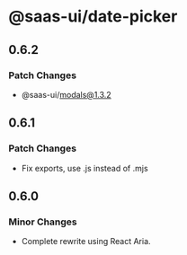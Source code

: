 # @saas-ui/date-picker

## 0.6.2

### Patch Changes

- @saas-ui/modals@1.3.2

## 0.6.1

### Patch Changes

- Fix exports, use .js instead of .mjs

## 0.6.0

### Minor Changes

- Complete rewrite using React Aria.
